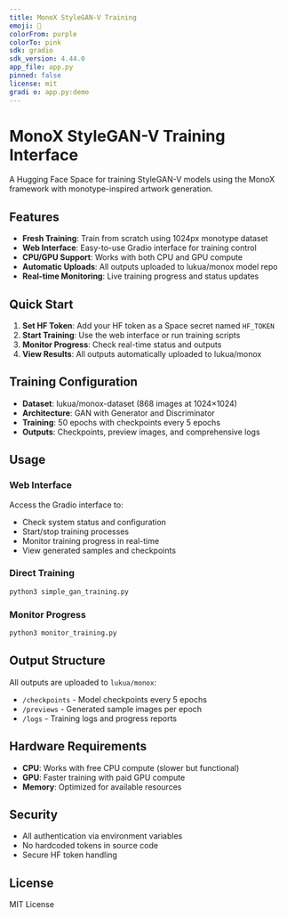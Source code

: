 ```yaml
---
title: MonoX StyleGAN-V Training
emoji: 🎨
colorFrom: purple
colorTo: pink
sdk: gradio
sdk_version: 4.44.0
app_file: app.py
pinned: false
license: mit
gradi o: app.py:demo
---
```


# MonoX StyleGAN-V Training Interface

A Hugging Face Space for training StyleGAN-V models using the MonoX framework with monotype-inspired artwork generation.

## Features

- **Fresh Training**: Train from scratch using 1024px monotype dataset
- **Web Interface**: Easy-to-use Gradio interface for training control
- **CPU/GPU Support**: Works with both CPU and GPU compute
- **Automatic Uploads**: All outputs uploaded to lukua/monox model repo
- **Real-time Monitoring**: Live training progress and status updates

## Quick Start

1. **Set HF Token**: Add your HF token as a Space secret named `HF_TOKEN`
2. **Start Training**: Use the web interface or run training scripts
3. **Monitor Progress**: Check real-time status and outputs
4. **View Results**: All outputs automatically uploaded to lukua/monox

## Training Configuration

- **Dataset**: lukua/monox-dataset (868 images at 1024×1024)
- **Architecture**: GAN with Generator and Discriminator
- **Training**: 50 epochs with checkpoints every 5 epochs
- **Outputs**: Checkpoints, preview images, and comprehensive logs

## Usage

### Web Interface
Access the Gradio interface to:
- Check system status and configuration
- Start/stop training processes
- Monitor training progress in real-time
- View generated samples and checkpoints

### Direct Training
```bash
python3 simple_gan_training.py
```

### Monitor Progress
```bash
python3 monitor_training.py
```

## Output Structure

All outputs are uploaded to `lukua/monox`:
- `/checkpoints` - Model checkpoints every 5 epochs
- `/previews` - Generated sample images per epoch
- `/logs` - Training logs and progress reports

## Hardware Requirements

- **CPU**: Works with free CPU compute (slower but functional)
- **GPU**: Faster training with paid GPU compute
- **Memory**: Optimized for available resources

## Security

- All authentication via environment variables
- No hardcoded tokens in source code
- Secure HF token handling

## License

MIT License

